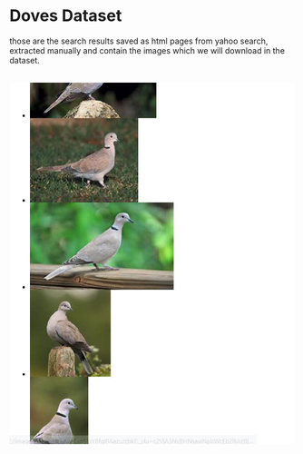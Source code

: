 # Doves Dataset
<p>those are the search results saved as html pages from yahoo search, extracted manually and contain the images which we will download in the dataset.</p>
<br>
<img src="screen.jpg"/>